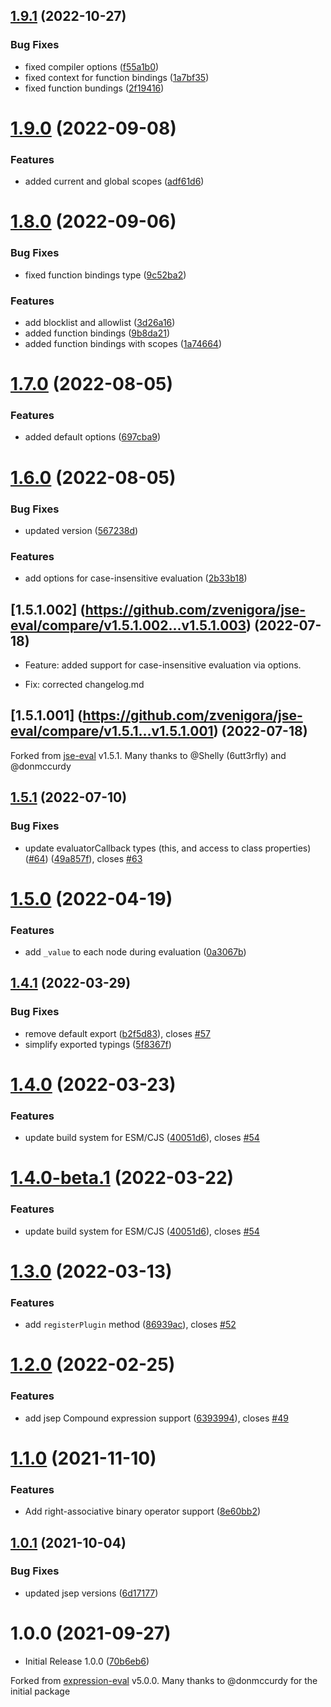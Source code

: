 ## [1.9.1](https://github.com/Zvenigora/jse-eval/compare/v1.9.0...v1.9.1) (2022-10-27)


### Bug Fixes

* fixed compiler options ([f55a1b0](https://github.com/Zvenigora/jse-eval/commit/f55a1b0d049b459cbb315d474ea62267028c7217))
* fixed context for function bindings ([1a7bf35](https://github.com/Zvenigora/jse-eval/commit/1a7bf3537db0054332f824400bd629cb82861b03))
* fixed function bundings ([2f19416](https://github.com/Zvenigora/jse-eval/commit/2f194166a0fe32e60392087cd377c0351a519987))

# [1.9.0](https://github.com/Zvenigora/jse-eval/compare/v1.8.0...v1.9.0) (2022-09-08)


### Features

* added current and global scopes ([adf61d6](https://github.com/Zvenigora/jse-eval/commit/adf61d6bdb86e1a6895615c95f0a693520c76c56))

# [1.8.0](https://github.com/Zvenigora/jse-eval/compare/v1.7.0...v1.8.0) (2022-09-06)


### Bug Fixes

* fixed function bindings type ([9c52ba2](https://github.com/Zvenigora/jse-eval/commit/9c52ba24c2dbc2636c9424858a6812db3add0dfe))


### Features

* add blocklist and allowlist ([3d26a16](https://github.com/Zvenigora/jse-eval/commit/3d26a16b82be7d47d3859bce956b680ff080b5fc))
* added function bindings ([9b8da21](https://github.com/Zvenigora/jse-eval/commit/9b8da2171dda5d822cad481e443f9fd42d3bd3d4))
* added function bindings with scopes ([1a74664](https://github.com/Zvenigora/jse-eval/commit/1a74664a76e9cf5c51421015fed38641aee8b3d6))

# [1.7.0](https://github.com/Zvenigora/jse-eval/compare/v1.6.0...v1.7.0) (2022-08-05)


### Features

* added default options ([697cba9](https://github.com/Zvenigora/jse-eval/commit/697cba97056749fe0098f5c42e4f885970d7eee3))

# [1.6.0](https://github.com/Zvenigora/jse-eval/compare/v1.5.2...v1.6.0) (2022-08-05)


### Bug Fixes

* updated version ([567238d](https://github.com/Zvenigora/jse-eval/commit/567238df43f2ccb308aed873ad24c59af3844003))


### Features

* add options for case-insensitive evaluation ([2b33b18](https://github.com/Zvenigora/jse-eval/commit/2b33b180373b96c9f361e2864746f9dcf455f86e))

## [1.5.1.002] (https://github.com/zvenigora/jse-eval/compare/v1.5.1.002...v1.5.1.003) (2022-07-18)

* Feature: added support for case-insensitive evaluation via options.

* Fix: corrected changelog.md

## [1.5.1.001] (https://github.com/zvenigora/jse-eval/compare/v1.5.1...v1.5.1.001) (2022-07-18)

Forked from [jse-eval](https://github.com/6utt3rfly/jse-eval]) v1.5.1. Many thanks to @Shelly (6utt3rfly) and @donmccurdy

## [1.5.1](https://github.com/6utt3rfly/jse-eval/compare/v1.5.0...v1.5.1) (2022-07-10)


### Bug Fixes

* update evaluatorCallback types (this, and access to class properties) ([#64](https://github.com/6utt3rfly/jse-eval/issues/64)) ([49a857f](https://github.com/6utt3rfly/jse-eval/commit/49a857f886e368d4c31ec2159ecd07310309d84a)), closes [#63](https://github.com/6utt3rfly/jse-eval/issues/63)

# [1.5.0](https://github.com/6utt3rfly/jse-eval/compare/v1.4.1...v1.5.0) (2022-04-19)


### Features

* add `_value` to each node during evaluation ([0a3067b](https://github.com/6utt3rfly/jse-eval/commit/0a3067b8af107ae677bee55efd69995d15721dca))

## [1.4.1](https://github.com/6utt3rfly/jse-eval/compare/v1.4.0...v1.4.1) (2022-03-29)


### Bug Fixes

* remove default export ([b2f5d83](https://github.com/6utt3rfly/jse-eval/commit/b2f5d8378ee0b0c7a8f1e3bb28ee7b65071febcd)), closes [#57](https://github.com/6utt3rfly/jse-eval/issues/57)
* simplify exported typings ([5f8367f](https://github.com/6utt3rfly/jse-eval/commit/5f8367fdf2bdc7b1e4df264b398514ae0daa7a79))

# [1.4.0](https://github.com/6utt3rfly/jse-eval/compare/v1.3.0...v1.4.0) (2022-03-23)


### Features

* update build system for ESM/CJS ([40051d6](https://github.com/6utt3rfly/jse-eval/commit/40051d62dab3f0ed3ce3c7091a637eccd479682d)), closes [#54](https://github.com/6utt3rfly/jse-eval/issues/54)

# [1.4.0-beta.1](https://github.com/6utt3rfly/jse-eval/compare/v1.3.0...v1.4.0-beta.1) (2022-03-22)


### Features

* update build system for ESM/CJS ([40051d6](https://github.com/6utt3rfly/jse-eval/commit/40051d62dab3f0ed3ce3c7091a637eccd479682d)), closes [#54](https://github.com/6utt3rfly/jse-eval/issues/54)

# [1.3.0](https://github.com/6utt3rfly/jse-eval/compare/v1.2.0...v1.3.0) (2022-03-13)


### Features

* add `registerPlugin` method ([86939ac](https://github.com/6utt3rfly/jse-eval/commit/86939acacc3b60acaeece6941583c2e5600ede67)), closes [#52](https://github.com/6utt3rfly/jse-eval/issues/52)

# [1.2.0](https://github.com/6utt3rfly/jse-eval/compare/v1.1.0...v1.2.0) (2022-02-25)


### Features

* add jsep Compound expression support ([6393994](https://github.com/6utt3rfly/jse-eval/commit/6393994212375f9c25df57a23437811541426fd4)), closes [#49](https://github.com/6utt3rfly/jse-eval/issues/49)

# [1.1.0](https://github.com/6utt3rfly/jse-eval/compare/v1.0.1...v1.1.0) (2021-11-10)


### Features

* Add right-associative binary operator support ([8e60bb2](https://github.com/6utt3rfly/jse-eval/commit/8e60bb2da844dd8586beffbb302d3c36ab03189a))

## [1.0.1](https://github.com/6utt3rfly/jse-eval/compare/v1.0.0...v1.0.1) (2021-10-04)


### Bug Fixes

* updated jsep versions ([6d17177](https://github.com/6utt3rfly/jse-eval/commit/6d17177c9b2b63ae12a299d717e82b04df42fd2b))

# 1.0.0 (2021-09-27)

* Initial Release 1.0.0 ([70b6eb6](https://github.com/6utt3rfly/jse-eval/commit/70b6eb610d5b8c8a4bcda336ac37c555f6d84c49))

Forked from [expression-eval](https://github.com/donmccurdy/expression-eval]) v5.0.0. Many thanks to @donmccurdy for the initial package
